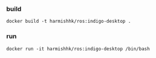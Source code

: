 ### build
```docker build -t harmishhk/ros:indigo-desktop .```

### run
```docker run -it harmishhk/ros:indigo-desktop /bin/bash```
